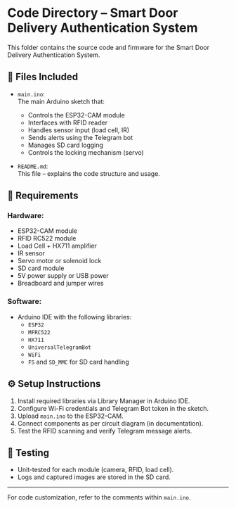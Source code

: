 # Code Directory – Smart Door Delivery Authentication System

This folder contains the source code and firmware for the Smart Door Delivery Authentication System.

## 📜 Files Included

- `main.ino`:  
  The main Arduino sketch that:
  - Controls the ESP32-CAM module
  - Interfaces with RFID reader
  - Handles sensor input (load cell, IR)
  - Sends alerts using the Telegram bot
  - Manages SD card logging
  - Controls the locking mechanism (servo)

- `README.md`:  
  This file – explains the code structure and usage.

## 📌 Requirements

### Hardware:
- ESP32-CAM module
- RFID RC522 module
- Load Cell + HX711 amplifier
- IR sensor
- Servo motor or solenoid lock
- SD card module
- 5V power supply or USB power
- Breadboard and jumper wires

### Software:
- Arduino IDE with the following libraries:
  - `ESP32`
  - `MFRC522`
  - `HX711`
  - `UniversalTelegramBot`
  - `WiFi`
  - `FS` and `SD_MMC` for SD card handling

## ⚙️ Setup Instructions
1. Install required libraries via Library Manager in Arduino IDE.
2. Configure Wi-Fi credentials and Telegram Bot token in the sketch.
3. Upload `main.ino` to the ESP32-CAM.
4. Connect components as per circuit diagram (in documentation).
5. Test the RFID scanning and verify Telegram message alerts.

## 🧪 Testing
- Unit-tested for each module (camera, RFID, load cell).
- Logs and captured images are stored in the SD card.

---

For code customization, refer to the comments within `main.ino`.
